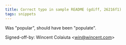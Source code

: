 ```yaml
---
title: Correct typo in sample README (gdiff, 26216f1)
tags: snippets
---
```


Was "popular", should have been "populate".

Signed-off-by: Wincent Colaiuta &lt;win@wincent.com&gt;
